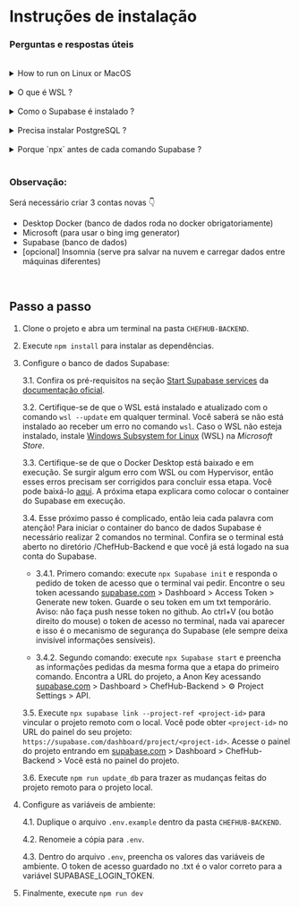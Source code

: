 # Instruções de instalação

### Perguntas e respostas úteis
<br>
<details>
  <summary>How to run on Linux or MacOS</summary>

  Etapas WSL são apenas para windows, então pule essas etapas.
  
  Para MacOS, talvez o Desktop Docker peça para baixar outra ferramenta semelhante ao WSL.
</details>
<br>
<details>
  <summary>O que é WSL ?</summary>
  
  O WSL Kernel, ou Windows Subsystem for Linux Kernel, é um componente do sistema operacional Windows que permite a execução de distribuições do Linux de forma nativa no Windows. O WSL Kernel é responsável por fornecer uma camada de compatibilidade entre os binários do Linux e o núcleo do Windows. Ele traduz as chamadas do sistema e os comandos do Linux para o formato compreensível pelo Windows.

  Anteriormente, o Windows não oferecia suporte nativo para a execução de aplicativos e comandos do Linux, o que exigia o uso de ferramentas de virtualização ou dual boot para alternar entre os sistemas operacionais. Com o WSL, os usuários podem executar um ambiente Linux completo, incluindo o acesso a uma linha de comando, utilitários e aplicativos, diretamente no Windows.
</details>
<br>
<details>
  <summary>Como o Supabase é instalado ?</summary>
  
  Supabase CLI é um modulo do NPM e pode ser instalado com `npm install supabase`. Essa CLI cria o container Supabase com o processo do Banco de Dados ao executar certos comandos. Nesse projeto, esse modulo é automaticamente baixado junto com todas as dependencias ao rodar `npm install`.
</details>
<br>
<details>
  <summary>Precisa instalar PostgreSQL ?</summary>
  Não, o Supabase magicamente lida com isso... eu acho...funciona na minha máquina :smiley:
</details>
<br>
<details>
  <summary>Porque `npx` antes de cada comando Supabase ?</summary>
  Porque Supabase é um pacote NPM e, sem nenhuma configuração adicional, não é reconhecido como um comando pelo terminal. NPX é um complemento instalado junto com NODEJS e NPM para não precisar fazer nenhuma configuração adicional.
</details>
<br>


### Observação: 
Será necessário criar 3 contas novas :point_down: 
- Desktop Docker (banco de dados roda no docker obrigatoriamente)
- Microsoft (para usar o bing img generator)
- Supabase (banco de dados)
- [opcional] Insomnia (serve pra salvar na nuvem e carregar dados entre máquinas diferentes)
<br>

## Passo a passo

1. Clone o projeto e abra um terminal na pasta `CHEFHUB-BACKEND`.
2. Execute `npm install` para instalar as dependências.
3. Configure o banco de dados Supabase:

    3.1. Confira os pré-requisitos na seção <u>Start Supabase services</u> da [documentação oficial](https://supabase.com/docs/guides/cli/local-development#start-supabase-services).

    3.2. Certifique-se de que o WSL está instalado e atualizado com o comando `wsl --update` em qualquer terminal. Você saberá se não está instalado ao receber um erro no comando `wsl`. Caso o WSL não esteja instalado, instale <u>Windows Subsystem for Linux</u> (WSL) na *Microsoft Store*.

    3.3. Certifique-se de que o Docker Desktop está baixado e em execução. Se surgir algum erro com WSL ou com Hypervisor, então esses erros precisam ser corrigidos para concluir essa etapa. Você pode baixá-lo [aqui](https://www.docker.com/products/docker-desktop/). A próxima etapa explicara como colocar o container do Supabase em execução.

    3.4. Esse próximo passo é complicado, então leia cada palavra com atenção! Para iniciar o container do banco de dados Supabase é necessário realizar 2 comandos no terminal. Confira se o terminal está aberto no diretório /ChefHub-Backend e que você já está logado na sua conta do Supabase.
    
      - 3.4.1. Primero comando: execute `npx Supabase init` e responda o pedido de token de acesso que o terminal vai pedir. Encontre o seu token acessando [supabase.com](https://supabase.com/) > Dashboard > Access Token > Generate new token. Guarde o seu token em um txt temporário. Aviso: não faça push nesse token no github. Ao ctrl+V (ou botão direito do mouse) o token de acesso no terminal, nada vai aparecer e isso é o mecanismo de segurança do Supabase (ele sempre deixa invisível informações sensíveis).
      
      - 3.4.2. Segundo comando: execute `npx Supabase start` e preencha as informações pedidas da mesma forma que a etapa do primeiro comando. Encontra a URL do projeto, a Anon Key acessando [supabase.com](https://supabase.com/) > Dashboard > ChefHub-Backend > ⚙️ Project Settings > API.

    3.5. Execute `npx supabase link --project-ref <project-id>` para vincular o projeto remoto com o local. Você pode obter `<project-id>` no URL do painel do seu projeto: `https://supabase.com/dashboard/project/<project-id>`. Acesse o painel do projeto entrando em [supabase.com](https://supabase.com/) > Dashboard > ChefHub-Backend > Você está no painel do projeto.

    3.6. Execute `npm run update_db` para trazer as mudanças feitas do projeto remoto para o projeto local.
4. Configure as variáveis de ambiente:

    4.1. Duplique o arquivo `.env.example` dentro da pasta `CHEFHUB-BACKEND`.

    4.2. Renomeie a cópia para `.env`.

    4.3. Dentro do arquivo `.env`, preencha os valores das variáveis de ambiente. O token de acesso guardado no .txt é o valor correto para a variável SUPABASE_LOGIN_TOKEN.
5. Finalmente, execute `npm run dev`


<!-- 

Figma: https://www.figma.com/file/O98HiGqkhaBn6RxM3F0ukH/Prot%C3%B3tipo?type=design&mode=design
Trello: https://trello.com/b/wx34aFsO/chefhub
Repositório do backend: https://github.com/VictorG-028/ChefHub-Backend
Repositório do frontend web: https://github.com/carlosgabriel311/ChefHub_WEB/tree/master
Repositório do frontend mobile: https://github.com/carlosgabriel311/ChefHub_MOBILE

Links de aprendizado usados nesse projeto
1- https://youtu.be/Jv2uxzhPFl4?t=249
2- https://www.youtube.com/watch?v=FgnxcUQ5vho
3- https://huafu.github.io/ts-jest/user/install
    https://jestjs.io/docs/expect
    https://plainenglish.io/blog/beginners-guide-to-testing-jest-with-node-typescript#supertest
    https://stackoverflow.com/questions/9517880/how-does-one-unit-test-routes-with-express
    https://www.npmjs.com/package/supertest
4- https://blog.logrocket.com/how-to-set-up-node-typescript-express/
5- https://www.stackhawk.com/blog/typescript-cors-guide-what-it-is-and-how-to-enable-it/
6- https://www.typescriptlang.org/docs/handbook/2/classes.html
7- https://github.com/nociza/Bimg/tree/main
8- https://www.youtube.com/watch?v=LjJFu6Y6MrU
9- https://www.youtube.com/watch?v=pvrKHpXGO8E
10- https://supabase.com/docs/guides/auth 
11- https://stackoverflow.com/questions/72300047/uploading-base64-images-to-supabase
12- https://supabase.com/docs/reference/javascript/installing
13- Como instalar supabase CLI: https://github.com/supabase/cli
14- https://microsoft.github.io/TypeChat/blog/introducing-typechat/
-->
